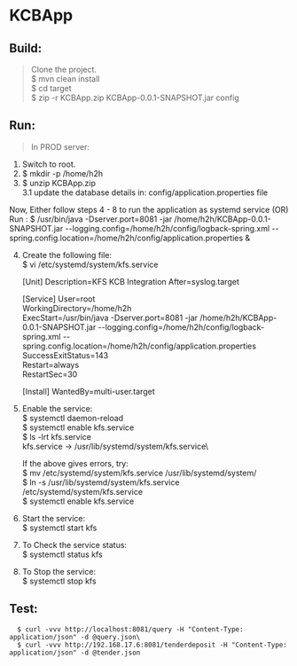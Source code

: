 # KCBApp

## Build: ##
      
>Clone the project.\
$ mvn clean install\
$ cd target\
$ zip -r KCBApp.zip KCBApp-0.0.1-SNAPSHOT.jar config


## Run: ##

>In PROD server:
1. Switch to root.
2. $ mkdir -p /home/h2h
3. $ unzip KCBApp.zip\
    3.1 update the database details in: config/application.properties file

Now, Either follow steps 4 - 8 to run the application as systemd service (OR) Run : $ /usr/bin/java -Dserver.port=8081 -jar /home/h2h/KCBApp-0.0.1-SNAPSHOT.jar --logging.config=/home/h2h/config/logback-spring.xml --spring.config.location=/home/h2h/config/application.properties &

4. Create the following file:\
      $ vi /etc/systemd/system/kfs.service

      [Unit]
      Description=KFS KCB Integration
      After=syslog.target

      [Service]
      User=root\
      WorkingDirectory=/home/h2h\
      ExecStart=/usr/bin/java -Dserver.port=8081 -jar /home/h2h/KCBApp-0.0.1-SNAPSHOT.jar --logging.config=/home/h2h/config/logback-spring.xml --spring.config.location=/home/h2h/config/application.properties \
      SuccessExitStatus=143\
      Restart=always\
      RestartSec=30

      [Install]
      WantedBy=multi-user.target


5. Enable the service:\
      $ systemctl daemon-reload\
      $ systemctl enable kfs.service\
      $ ls -lrt kfs.service\
      kfs.service -> /usr/lib/systemd/system/kfs.service\
      
      If the above gives errors, try:\
      $ mv /etc/systemd/system/kfs.service /usr/lib/systemd/system/\
      $ ln -s /usr/lib/systemd/system/kfs.service /etc/systemd/system/kfs.service\
      $ systemctl enable kfs.service

6. Start the service:\
      $ systemctl start kfs

7. To Check the service status:\
      $ systemctl status kfs

8. To Stop the service:\
      $ systemctl stop kfs

## Test: ##

      $ curl -vvv http://localhost:8081/query -H "Content-Type: application/json" -d @query.json\
      $ curl -vvv http://192.168.17.6:8081/tenderdeposit -H "Content-Type: application/json" -d @tender.json

